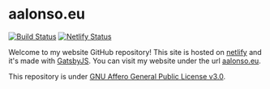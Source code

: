 # aalonso.eu

[![Build Status](https://travis-ci.com/tairosonloa/aalonso.eu.svg?branch=master)](https://travis-ci.com/tairosonloa/aalonso.eu)
[![Netlify Status](https://api.netlify.com/api/v1/badges/9fc269a8-4453-45e2-aae9-19accf78e685/deploy-status)](https://app.netlify.com/sites/aalonso/deploys)

Welcome to my website GitHub repository! This site is hosted on [netlify](https://www.netlify.com/) and it's made with [GatsbyJS](https://www.gatsbyjs.org/). You can visit my website under the url [aalonso.eu](https://aalonso.eu).

This repository is under [GNU Affero General Public License v3.0](https://github.com/tairosonloa/aalonso.eu/blob/master/LICENSE).

